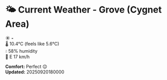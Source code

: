 # 🌤️ Current Weather - Grove (Cygnet Area)

☀️ **-**  
🌡️ 10.4°C (feels like 5.6°C)  
💧 58% humidity  
💨 E 17 km/h  

**Comfort:** Perfect 😌  
**Updated:** 20250920180000

